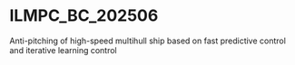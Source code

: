 # ILMPC_BC_202506
Anti-pitching of high-speed multihull ship based on fast predictive control and iterative learning control
